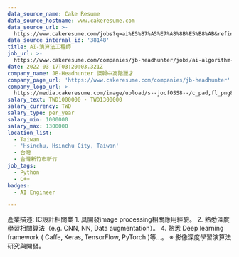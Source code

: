 ```yaml
---
data_source_name: Cake Resume
data_source_hostname: www.cakeresume.com
data_source_url: >-
  https://www.cakeresume.com/jobs?q=ai%E5%B7%A5%E7%A8%8B%E5%B8%AB&refinementList%5Blang_[…]y_type%5D=per_year&range%5Bsalary_range%5D%5Bmin%5D=1000000
data_source_internal_id: '38148'
title: AI-演算法工程師
job_url: >-
  https://www.cakeresume.com/companies/jb-headhunter/jobs/ai-algorithm-engineer-60a276
date: 2022-03-17T03:20:03.321Z
company_name: JB-Headhunter 傑報中高階獵才
company_page_url: 'https://www.cakeresume.com/companies/jb-headhunter'
company_logo_url: >-
  https://media.cakeresume.com/image/upload/s--jocfOSS8--/c_pad,fl_png8,h_200,w_200/v1630906417/hqcxk5i6a2qg8zw7w4n4.png
salary_text: TWD1000000 - TWD1300000
salary_currency: TWD
salary_type: per_year
salary_min: 1000000
salary_max: 1300000
location_list:
  - Taiwan
  - 'Hsinchu, Hsinchu City, Taiwan'
  - 台灣
  - 台灣新竹市新竹
job_tags:
  - Python
  - C++
badges:
  - AI Engineer

---
```


產業描述: IC設計相關業 1. 具開發image processing相關應用經驗。 2. 熟悉深度學習相關算法（e.g. CNN, NN, Data augmentation）。 4. 熟悉 Deep learning framework ( Caffe, Keras, TensorFlow, PyTorch )等...。 ※ 影像深度學習演算法研究與開發。